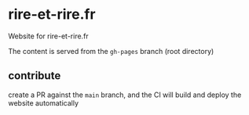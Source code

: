 # rire-et-rire.fr

Website for rire-et-rire.fr

The content is served from the `gh-pages` branch (root directory)

## contribute

create a PR against the `main` branch, and the CI will build and deploy the website automatically
